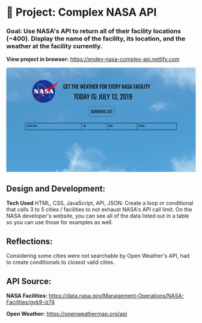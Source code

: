 # 🚀 Project: Complex NASA API

### Goal: Use NASA's API to return all of their facility locations (~400). Display the name of the facility, its location, and the weather at the facility currently. 

**View project in browser:** https://endev-nasa-complex-api.netlify.com

![alt tag](screenshot.png)

## Design and Development:
**Tech Used** HTML, CSS, JavaScript, API, JSON: 
Create a loop or conditional that calls 3 to 5 cities / facilities to not exhaust NASA's API call limit. On the NASA developer's website, you can see all of the data listed out in a table so you can use those for examples as well.

## Reflections:
Considering some cities were not searchable by Open Weather's API, had to create conditionals to closest valid cities.

## API Source:
**NASA Facilities:** https://data.nasa.gov/Management-Operations/NASA-Facilities/gvk9-iz74

**Open Weather:** https://openweathermap.org/api
